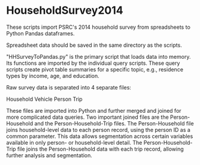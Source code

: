 HouseholdSurvey2014
===================

These scripts import PSRC's 2014 household survey from spreadsheets to Python Pandas dataframes.

Spreadsheet data should be saved in the same directory as the scripts. 

"HHSurveyToPandas.py" is the primary script that loads data into memory. Its functions are imported by the individual query scripts. These query scripts create pivot table summaries for a specific topic, e.g., residence types by income, age, and education. 

Raw survey data is separated into 4 separate files:

Household
Vehicle
Person
Trip

These files are imported into Python and further merged and joined for more complicated data queries. Two important joined files are the Person-Household and the Person-Household-Trip files. The Person-Household file joins household-level data to each person record, using the person ID as a common parameter. This data allows segmentation across certain variables available in only person- or household-level detail. The Person-Household-Trip file joins the Person-Household data with each trip record, allowing further analysis and segmentation.


